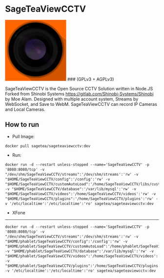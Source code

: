 # SageTeaViewCCTV 

<img width="200px" src="/web/libs/img/icon/apple-touch-icon-152x152.png" />
### (GPLv3 + AGPLv3)

SageTeaViewCCTV is the Open Source CCTV Solution written in Node.JS Forked from Shinobi Systems https://gitlab.com/Shinobi-Systems/Shinobi by Moe Alam. Designed with multiple account system, Streams by WebSocket, and Save to WebM. SageTeaViewCCTV can record IP Cameras and Local Cameras.

## How to run

- Pull Image:

```console
docker pull sagetea/sageteaviewcctv:dev
```

- Run:

```console
docker run -d --restart unless-stopped --name='SageTeaViewCCTV' -p '8080:8080/tcp' -v "/dev/shm/SageTeaViewCCTV/streams":'/dev/shm/streams':'rw' -v "$HOME/SageTeaViewCCTV/config":'/config':'rw' -v "$HOME/SageTeaViewCCTV/customAutoLoad":'/home/SageTeaViewCCTV/libs/customAutoLoad':'rw' -v "$HOME/SageTeaViewCCTV/database":'/var/lib/mysql':'rw' -v "$HOME/SageTeaViewCCTV/videos":'/home/SageTeaViewCCTV/videos':'rw' -v "$HOME/SageTeaViewCCTV/plugins":'/home/SageTeaViewCCTV/plugins':'rw' -v '/etc/localtime':'/etc/localtime':'ro' sagetea/sageteaviewcctv:dev
```

- XFone
_____________________

```console
docker run -d --restart unless-stopped --name='SageTeaViewCCTV' -p '8080:8080/tcp' -v "/dev/shm/SageTeaViewCCTV/streams":'/dev/shm/streams':'rw' -v "$HOME/phablet/SageTeaViewCCTV/config":'/config':'rw' -v "$HOME/phablet/SageTeaViewCCTV/customAutoLoad":'/home/phablet/SageTeaViewCCTV/libs/customAutoLoad':'rw' -v "$HOME/phablet/SageTeaViewCCTV/database":'/var/lib/mysql':'rw' -v "$HOME/phablet/SageTeaViewCCTV/videos":'/home/SageTeaViewCCTV/videos':'rw' -v "$HOME/phablet/SageTeaViewCCTV/plugins":'/home/SageTeaViewCCTV/plugins':'rw' -v '/etc/localtime':'/etc/localtime':'ro' sagetea/sageteaviewcctv:dev
```